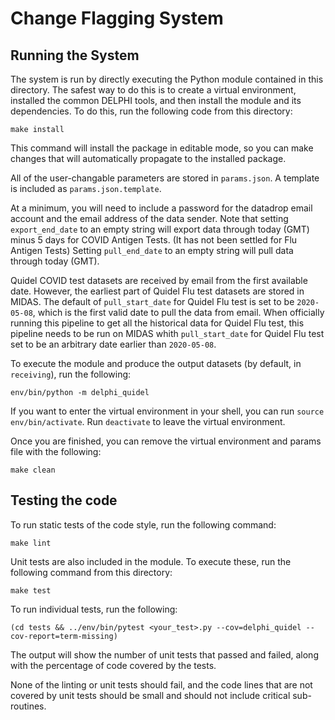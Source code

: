# Change Flagging System

## Running the System 

The system is run by directly executing the Python module contained in this
directory. The safest way to do this is to create a virtual environment,
installed the common DELPHI tools, and then install the module and its
dependencies. To do this, run the following code from this directory:

```
make install
```

This command will install the package in editable mode, so you can make changes that
will automatically propagate to the installed package. 

All of the user-changable parameters are stored in `params.json`. A template is
included as `params.json.template`. 


At a minimum, you will need to include a
password for the datadrop email account and the email address of the data sender. 
Note that setting `export_end_date` to an empty string will export data through 
today (GMT) minus 5 days for COVID Antigen Tests. (It has not been settled for 
Flu Antigen Tests) Setting `pull_end_date` to an empty string will pull data 
through today (GMT).

Quidel COVID test datasets are received by email from the first available date.
However, the earliest part of Quidel Flu test datasets are stored in MIDAS. The 
default of `pull_start_date` for Quidel Flu test is set to be `2020-05-08`, which 
is the first valid date to pull the data from email. When officially running 
this pipeline to get all the historical data for Quidel Flu test, this pipeline 
needs to be run on MIDAS whith `pull_start_date` for Quidel Flu test set to be 
an arbitrary date earlier than `2020-05-08`.

To execute the module and produce the output datasets (by default, in
`receiving`), run the following:

```
env/bin/python -m delphi_quidel
```

If you want to enter the virtual environment in your shell, 
you can run `source env/bin/activate`. Run `deactivate` to leave the virtual environment. 

Once you are finished, you can remove the virtual environment and 
params file with the following:

```
make clean
```

## Testing the code

To run static tests of the code style, run the following command:

```
make lint
```

Unit tests are also included in the module. To execute these, run the following
command from this directory:

```
make test
```

To run individual tests, run the following:

```
(cd tests && ../env/bin/pytest <your_test>.py --cov=delphi_quidel --cov-report=term-missing)
```

The output will show the number of unit tests that passed and failed, along
with the percentage of code covered by the tests. 

None of the linting or unit tests should fail, and the code lines that are not covered by unit tests should be small and
should not include critical sub-routines. 
